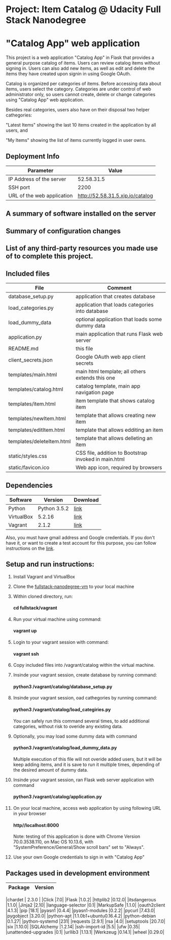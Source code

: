 # Project: Item Catalog @ Udacity Full Stack Nanodegree
# "Catalog App" web application

This project is a web application "Catalog App" in Flask that provides a general purpose catalog of items. Users can review catalog items without signing in. Users can also add new items, as well as edit and delete the items they have created upon signin in using Google OAuth.

Catalog is organized per categories of items. Before accessing data about items, users select the category. Categories are under control of web administrator only, so users cannot create, delete or change categories using "Catalog App" web application. 

Besides real categories, users also have on their disposal two helper cathegories: 

"Latest Items" showing the last 10 items created in the application by all users, and

"My Items" showing the list of items currently logged in user owns.


## Deployment Info

| Parameter | Value |
| ------ | ------ |
| IP Address of the server | 52.58.31.5 |
| SSH port | 2200 |
| URL of the web application | http://52.58.31.5.xip.io/catalog |



## A summary of software installed on the server

## Summary of configuration changes

## List of any third-party resources you made use of to complete this project.

## Included files

| File | Comment |
| ------ | ------ |
| database_setup.py | application that creates database |
| load_categories.py | application that loads categories into database |
| load_dummy_data | optional application that loads some dummy data |
| application.py | main application that runs Flask web server |
| README.md | this file |
| client_secrets.json | Google OAuth web app client secrets  |
| templates/main.html | main html template; all others extends this one  |
| templates/catalog.html | catalog template, main app navigation page  |
| templates/item.html | item template that shows catalog item  |
| templates/newItem.html | template that allows creating new item  |
| templates/editItem.html | template that allows edditing an item  |
| templates/deleteItem.html | template that allows delleting an item  |
| static/styles.css | CSS file, addition to Bootstrap invoked in main.html |
| static/favicon.ico | Web app icon, required by browsers |


## Dependencies

| Software | Version | Download |
| ------ | ------ | ------ |
| Python | Python 3.5.2 | [link](https://www.python.org/downloads/release/python-352/) |
| VirtualBox | 5.2.16 | [link](https://download.virtualbox.org/virtualbox/5.2.16/) |
| Vagrant | 2.1.2 | [link](https://releases.hashicorp.com/vagrant/2.1.2/) |

Also, you must have gmail address and Google credentials. If you don't have it, or want to create a test account for this purpose, you can follow instructions on the [link](https://accounts.google.com/signup/v2/webcreateaccoun). 


## Setup and run instructions:

1. Install Vagrant and VirtualBox
2. Clone the [fullstack-nanodegree-vm](https://github.com/udacity/fullstack-nanodegree-vm/) to your local machine
3. Within cloned directory, run:
    #### cd fullstack/vagrant
4. Run your virtual machine using command:
    #### vagrant up
5. Login to your vagrant session with command:
    #### vagrant ssh
6. Copy included files into /vagrant/catalog within the virtual machine.
7. Insinde your vagrant session, create database by running command:
    #### python3 /vagrant/catalog/database_setup.py
8. Insinde your vagrant session, oad cathegories by running command:
    #### python3 /vagrant/catalog/load_categiries.py
    You can safely run this command several times, to add additional categories, without risk to overide any existing data.
9. Optionally, you may load some dummy data with command 
    #### python3 /vagrant/catalog/load_dummy_data.py
    Multiple execution of this file will not overide added users, but it will be keep adding items, and it is save to run it multiple times, depending of the desired amount of dummy data.
10. Insinde your vagrant session, ran Flask web server application with command 
    #### python3 /vagrant/catalog/application.py
11. On your local machine, access web application by using following URL in your browser 
    #### http//localhost:8000
    Note: testing of this application is done with Chrome Version 70.0.3538.110, on Mac OS 10.13.6, with "SystemPreference/General/Show scroll bars" set to "Always".

12. Use your own Google credentials to sign in with "Catalog App"


## Packages used in development environment


| Package | Version |
| ------ | ------ |

|chardet | 2.3.0 |
|Click               |7.0|
|Flask               |1.0.2|
|httplib2            |0.12.0|
|itsdangerous        |1.1.0|
|Jinja2              |2.10|
|language-selector   |0.1|
|MarkupSafe          |1.1.0|
|oauth2client        |4.1.3|
|pip                 |18.1|
|pyasn1              |0.4.4|
|pyasn1-modules      |0.2.2|
|pycurl              |7.43.0|
|pygobject           |3.20.0|
|python-apt          |1.1.0b1+ubuntu0.16.4.2|
|python-debian       |0.1.27|
|python-systemd      |231|
|requests            |2.9.1|
|rsa                 |4.0|
|setuptools          |20.7.0|
|six                 |1.10.0|
|SQLAlchemy          |1.2.14|
|ssh-import-id       |5.5|
|ufw                 |0.35|
|unattended-upgrades |0.1|
|urllib3             |1.13.1|
|Werkzeug            |0.14.1|
|wheel               |0.29.0|
